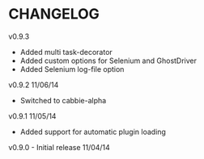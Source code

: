 CHANGELOG
=========

v0.9.3
* Added multi task-decorator
* Added custom options for Selenium and GhostDriver
* Added Selenium log-file option

v0.9.2 11/06/14
* Switched to cabbie-alpha

v0.9.1 11/05/14
* Added support for automatic plugin loading

v0.9.0 - Initial release 11/04/14
